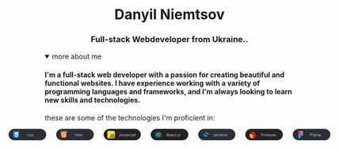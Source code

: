 <h1 align="center">Danyil Niemtsov</h1> 
<h3 align="center">Full-stack Webdeveloper from Ukraine..</h3>


<details open>
  <summary> more about me</summary>

#### I'm a full-stack web developer with a passion for creating beautiful and functional websites. I have experience working with a variety of programming languages and frameworks, and I'm always looking to learn new skills and technologies.

these are some of the technologies I'm proficient in:
<p align="center" style="display: flex; justify-content: center;">
<img style="width: 15%; margin: 0 10px;" src="./images/css.svg"/>
<img style="width: 15%; margin: 0 10px;" src="./images/html.svg"/>
<img style="width: 15%; margin: 0 10px;" src="./images/javascript.svg"/>
<img style="width: 15%; margin: 0 10px;" src="./images/reactjs.svg"/>
<img style="width: 15%; margin: 0 10px;" src="./images/tailwind.svg"/>
<img style="width: 15%; margin: 0 10px;" src="./images/Firebase.svg"/>
<img style="width: 15%; margin: 0 10px;" src="./images/Figma.svg"/>
</p>

</details>








